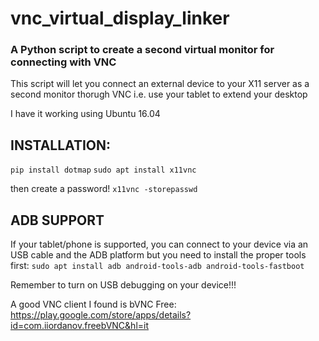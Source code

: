 # vnc_virtual_display_linker
### A Python script to create a second virtual monitor for connecting with VNC

This script will let you connect an external device to your X11 server as a second monitor thorugh VNC
i.e. use your tablet to extend your desktop

I have it working using Ubuntu 16.04

## INSTALLATION:
`pip install dotmap`
`sudo apt install x11vnc`

then create a password!
`x11vnc -storepasswd`

## ADB SUPPORT
If your tablet/phone is supported, you can connect to your device via an USB cable and the ADB platform but you need to install the proper tools first:
`sudo apt install adb android-tools-adb android-tools-fastboot`

Remember to turn on USB debugging on your device!!!

A good VNC client I found is bVNC Free: https://play.google.com/store/apps/details?id=com.iiordanov.freebVNC&hl=it
